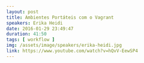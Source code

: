 ```yaml
---
layout: post
title: Ambientes Portáteis com o Vagrant
speakers: Erika Heidi
date: 2016-01-29 23:49:47
duration: 41:50
tags: [ workflow ]
img: /assets/image/speakers/erika-heidi.jpg
link: https://www.youtube.com/watch?v=hQvV-EewSP4
---
```

